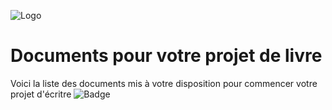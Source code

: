 
![Logo](https://www.editions-eni.fr/rsc/shared/images/logo_ENI.svg)
# Documents pour votre projet de livre

Voici la liste des documents mis à votre disposition pour commencer votre projet d'écritre
![Badge](https://img.shields.io/badge/Collection-RI-red)
